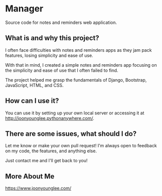# Manager
Source code for notes and reminders web application. 

## What is and why this project? 

I often face difficulties with notes and reminders apps as they jam pack features, losing simplicity and ease of use. 

With that in mind, I created a simple notes and reminders app focusing on the simplicity and ease of use that I often failed to find. 

The project helped me grasp the fundamentals of Django, Bootstrap, JavaScript, HTML, and CSS. 

## How can I use it? 

You can use it by setting up your own local server or accessing it at http://joonyounglee.pythonanywhere.com/. 

## There are some issues, what should I do? 
  Let me know or make your own pull request! I'm always open to feedback on my code, the features, and anything else.

  Just contact me and I'll get back to you! 
  
## More About Me
  https://www.joonyounglee.com/
